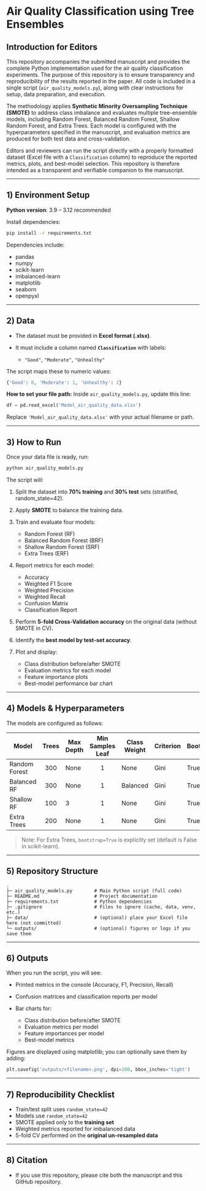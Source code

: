 


# Air Quality Classification using Tree Ensembles

## Introduction for Editors

This repository accompanies the submitted manuscript and provides the complete Python implementation used for the air quality classification experiments. The purpose of this repository is to ensure transparency and reproducibility of the results reported in the paper. All code is included in a single script (`air_quality_models.py`), along with clear instructions for setup, data preparation, and execution.  

The methodology applies **Synthetic Minority Oversampling Technique (SMOTE)** to address class imbalance and evaluates multiple tree-ensemble models, including Random Forest, Balanced Random Forest, Shallow Random Forest, and Extra Trees. Each model is configured with the hyperparameters specified in the manuscript, and evaluation metrics are produced for both test data and cross-validation.  

Editors and reviewers can run the script directly with a properly formatted dataset (Excel file with a `Classification` column) to reproduce the reported metrics, plots, and best-model selection. This repository is therefore intended as a transparent and verifiable companion to the manuscript.  

---

## 1) Environment Setup

**Python version**: 3.9 – 3.12 recommended  

Install dependencies:
```bash
pip install -r requirements.txt
```

Dependencies include:

* pandas
* numpy
* scikit-learn
* imbalanced-learn
* matplotlib
* seaborn
* openpyxl

---

## 2) Data

* The dataset must be provided in **Excel format (.xlsx)**.
* It must include a column named **`Classification`** with labels:

  * `"Good"`, `"Moderate"`, `"Unhealthy"`

The script maps these to numeric values:

```python
{'Good': 0, 'Moderate': 1, 'Unhealthy': 2}
```

**How to set your file path:**
Inside `air_quality_models.py`, update this line:

```python
df = pd.read_excel('Model_air_quality_data.xlsx')
```

Replace `'Model_air_quality_data.xlsx'` with your actual filename or path.



---

## 3) How to Run

Once your data file is ready, run:

```bash
python air_quality_models.py
```

The script will:

1. Split the dataset into **70% training** and **30% test** sets (stratified, random\_state=42).
2. Apply **SMOTE** to balance the training data.
3. Train and evaluate four models:

   * Random Forest (RF)
   * Balanced Random Forest (BRF)
   * Shallow Random Forest (SRF)
   * Extra Trees (ERF)
4. Report metrics for each model:

   * Accuracy
   * Weighted F1 Score
   * Weighted Precision
   * Weighted Recall
   * Confusion Matrix
   * Classification Report
5. Perform **5-fold Cross-Validation accuracy** on the original data (without SMOTE in CV).
6. Identify the **best model by test-set accuracy**.
7. Plot and display:

   * Class distribution before/after SMOTE
   * Evaluation metrics for each model
   * Feature importance plots
   * Best-model performance bar chart

---

## 4) Models & Hyperparameters

The models are configured as follows:

| Model         | Trees | Max Depth | Min Samples Leaf | Class Weight | Criterion | Bootstrap | Random State |
| ------------- | :---: | --------- | :--------------: | ------------ | --------- | --------- | ------------ |
| Random Forest |  300  | None      |         1        | None         | Gini      | True      | 42           |
| Balanced RF   |  300  | None      |         1        | Balanced     | Gini      | True      | 42           |
| Shallow RF    |  100  | 3         |         1        | None         | Gini      | True      | 42           |
| Extra Trees   |  200  | None      |         1        | None         | Gini      | True      | 42           |

> Note: For Extra Trees, `bootstrap=True` is explicitly set (default is False in scikit-learn).

---

## 5) Repository Structure

```
.
├─ air_quality_models.py        # Main Python script (full code)
├─ README.md                    # Project documentation
├─ requirements.txt             # Python dependencies
├─ .gitignore                   # Files to ignore (cache, data, venv, etc.)
├─ data/                        # (optional) place your Excel file here (not committed)
└─ outputs/                     # (optional) figures or logs if you save them
```

---

## 6) Outputs

When you run the script, you will see:

* Printed metrics in the console (Accuracy, F1, Precision, Recall)
* Confusion matrices and classification reports per model
* Bar charts for:

  * Class distribution before/after SMOTE
  * Evaluation metrics per model
  * Feature importances per model
  * Best-model metrics

Figures are displayed using matplotlib; you can optionally save them by adding:

```python
plt.savefig('outputs/<filename>.png', dpi=200, bbox_inches='tight')
```

---

## 7) Reproducibility Checklist

* Train/test split uses `random_state=42`
* Models use `random_state=42`
* SMOTE applied only to the **training set**
* Weighted metrics reported for imbalanced data
* 5-fold CV performed on the **original un-resampled data**

---

## 8) Citation


* If you use this repository, please cite both the manuscript and this GitHub repository.
```

